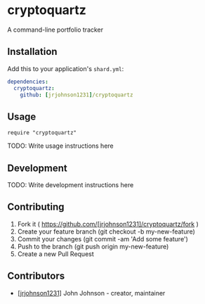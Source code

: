 # cryptoquartz

A command-line portfolio tracker

## Installation

Add this to your application's `shard.yml`:

```yaml
dependencies:
  cryptoquartz:
    github: [jrjohnson1231]/cryptoquartz
```

## Usage

```crystal
require "cryptoquartz"
```

TODO: Write usage instructions here

## Development

TODO: Write development instructions here

## Contributing

1. Fork it ( https://github.com/[jrjohnson1231]/cryptoquartz/fork )
2. Create your feature branch (git checkout -b my-new-feature)
3. Commit your changes (git commit -am 'Add some feature')
4. Push to the branch (git push origin my-new-feature)
5. Create a new Pull Request

## Contributors

- [[jrjohnson1231]](https://github.com/[jrjohnson1231]) John Johnson - creator, maintainer

